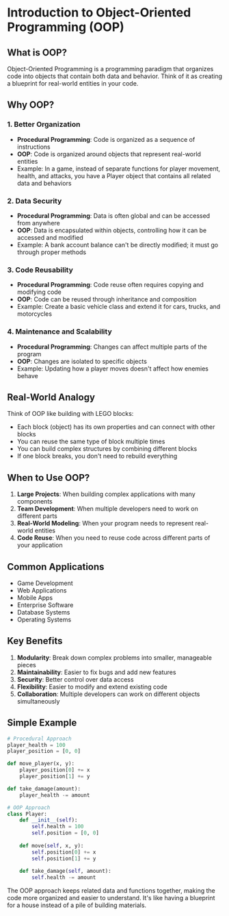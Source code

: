 # Introduction to Object-Oriented Programming (OOP)

## What is OOP?
Object-Oriented Programming is a programming paradigm that organizes code into objects that contain both data and behavior. Think of it as creating a blueprint for real-world entities in your code.

## Why OOP?

### 1. Better Organization
- **Procedural Programming**: Code is organized as a sequence of instructions
- **OOP**: Code is organized around objects that represent real-world entities
- Example: In a game, instead of separate functions for player movement, health, and attacks, you have a Player object that contains all related data and behaviors

### 2. Data Security
- **Procedural Programming**: Data is often global and can be accessed from anywhere
- **OOP**: Data is encapsulated within objects, controlling how it can be accessed and modified
- Example: A bank account balance can't be directly modified; it must go through proper methods

### 3. Code Reusability
- **Procedural Programming**: Code reuse often requires copying and modifying code
- **OOP**: Code can be reused through inheritance and composition
- Example: Create a basic vehicle class and extend it for cars, trucks, and motorcycles

### 4. Maintenance and Scalability
- **Procedural Programming**: Changes can affect multiple parts of the program
- **OOP**: Changes are isolated to specific objects
- Example: Updating how a player moves doesn't affect how enemies behave

## Real-World Analogy

Think of OOP like building with LEGO blocks:
- Each block (object) has its own properties and can connect with other blocks
- You can reuse the same type of block multiple times
- You can build complex structures by combining different blocks
- If one block breaks, you don't need to rebuild everything

## When to Use OOP?

1. **Large Projects**: When building complex applications with many components
2. **Team Development**: When multiple developers need to work on different parts
3. **Real-World Modeling**: When your program needs to represent real-world entities
4. **Code Reuse**: When you need to reuse code across different parts of your application

## Common Applications

- Game Development
- Web Applications
- Mobile Apps
- Enterprise Software
- Database Systems
- Operating Systems

## Key Benefits

1. **Modularity**: Break down complex problems into smaller, manageable pieces
2. **Maintainability**: Easier to fix bugs and add new features
3. **Security**: Better control over data access
4. **Flexibility**: Easier to modify and extend existing code
5. **Collaboration**: Multiple developers can work on different objects simultaneously

## Simple Example

```python
# Procedural Approach
player_health = 100
player_position = [0, 0]

def move_player(x, y):
    player_position[0] += x
    player_position[1] += y

def take_damage(amount):
    player_health -= amount

# OOP Approach
class Player:
    def __init__(self):
        self.health = 100
        self.position = [0, 0]
    
    def move(self, x, y):
        self.position[0] += x
        self.position[1] += y
    
    def take_damage(self, amount):
        self.health -= amount
```

The OOP approach keeps related data and functions together, making the code more organized and easier to understand. It's like having a blueprint for a house instead of a pile of building materials. 